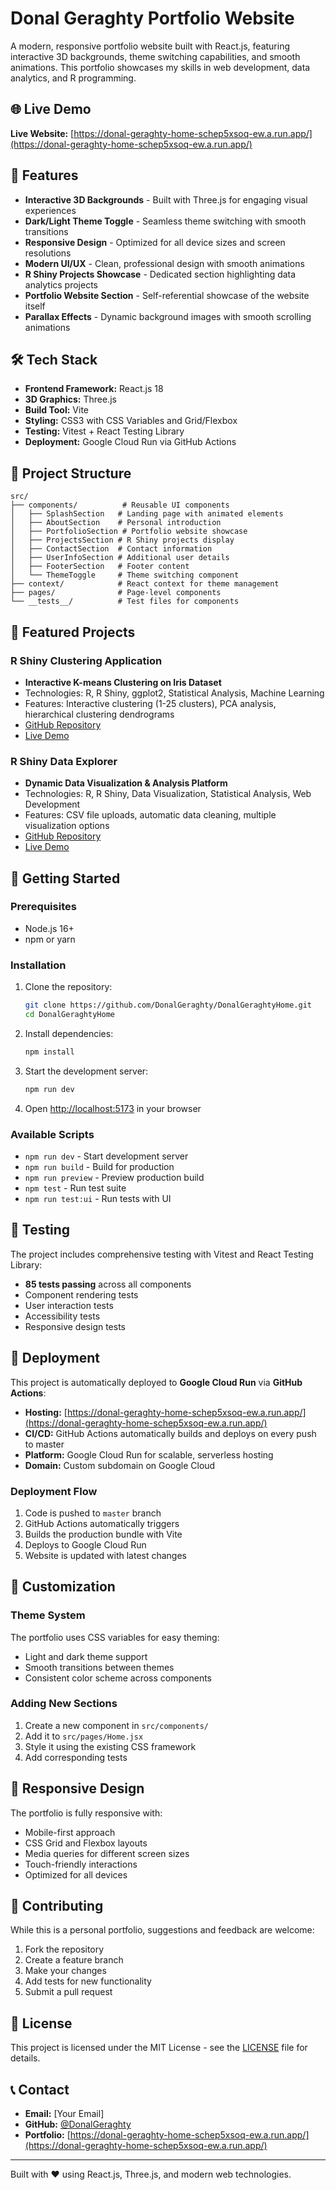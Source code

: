 # Donal Geraghty Portfolio Website

A modern, responsive portfolio website built with React.js, featuring interactive 3D backgrounds, theme switching capabilities, and smooth animations. This portfolio showcases my skills in web development, data analytics, and R programming.

## 🌐 Live Demo

**Live Website:** [https://donal-geraghty-home-schep5xsoq-ew.a.run.app/](https://donal-geraghty-home-schep5xsoq-ew.a.run.app/)

## 🚀 Features

- **Interactive 3D Backgrounds** - Built with Three.js for engaging visual experiences
- **Dark/Light Theme Toggle** - Seamless theme switching with smooth transitions
- **Responsive Design** - Optimized for all device sizes and screen resolutions
- **Modern UI/UX** - Clean, professional design with smooth animations
- **R Shiny Projects Showcase** - Dedicated section highlighting data analytics projects
- **Portfolio Website Section** - Self-referential showcase of the website itself
- **Parallax Effects** - Dynamic background images with smooth scrolling animations

## 🛠️ Tech Stack

- **Frontend Framework:** React.js 18
- **3D Graphics:** Three.js
- **Build Tool:** Vite
- **Styling:** CSS3 with CSS Variables and Grid/Flexbox
- **Testing:** Vitest + React Testing Library
- **Deployment:** Google Cloud Run via GitHub Actions

## 📁 Project Structure

```
src/
├── components/          # Reusable UI components
│   ├── SplashSection   # Landing page with animated elements
│   ├── AboutSection    # Personal introduction
│   ├── PortfolioSection # Portfolio website showcase
│   ├── ProjectsSection # R Shiny projects display
│   ├── ContactSection  # Contact information
│   ├── UserInfoSection # Additional user details
│   ├── FooterSection   # Footer content
│   └── ThemeToggle     # Theme switching component
├── context/            # React context for theme management
├── pages/              # Page-level components
└── __tests__/          # Test files for components
```

## 🎯 Featured Projects

### R Shiny Clustering Application
- **Interactive K-means Clustering on Iris Dataset**
- Technologies: R, R Shiny, ggplot2, Statistical Analysis, Machine Learning
- Features: Interactive clustering (1-25 clusters), PCA analysis, hierarchical clustering dendrograms
- [GitHub Repository](https://github.com/DonalGeraghty/R-Shiny-Clustering)
- [Live Demo](https://donalgeraghty.shinyapps.io/Clustering_Iris_Data/)

### R Shiny Data Explorer
- **Dynamic Data Visualization & Analysis Platform**
- Technologies: R, R Shiny, Data Visualization, Statistical Analysis, Web Development
- Features: CSV file uploads, automatic data cleaning, multiple visualization options
- [GitHub Repository](https://github.com/DonalGeraghty/R-Shiny-ExploreData)
- [Live Demo](https://donalgeraghty.shinyapps.io/CSVReader/)

## 🚀 Getting Started

### Prerequisites
- Node.js 16+ 
- npm or yarn

### Installation
1. Clone the repository:
   ```bash
   git clone https://github.com/DonalGeraghty/DonalGeraghtyHome.git
   cd DonalGeraghtyHome
   ```

2. Install dependencies:
   ```bash
   npm install
   ```

3. Start the development server:
   ```bash
   npm run dev
   ```

4. Open [http://localhost:5173](http://localhost:5173) in your browser

### Available Scripts
- `npm run dev` - Start development server
- `npm run build` - Build for production
- `npm run preview` - Preview production build
- `npm test` - Run test suite
- `npm run test:ui` - Run tests with UI

## 🧪 Testing

The project includes comprehensive testing with Vitest and React Testing Library:
- **85 tests passing** across all components
- Component rendering tests
- User interaction tests
- Accessibility tests
- Responsive design tests

## 🚀 Deployment

This project is automatically deployed to **Google Cloud Run** via **GitHub Actions**:

- **Hosting:** [https://donal-geraghty-home-schep5xsoq-ew.a.run.app/](https://donal-geraghty-home-schep5xsoq-ew.a.run.app/)
- **CI/CD:** GitHub Actions automatically builds and deploys on every push to master
- **Platform:** Google Cloud Run for scalable, serverless hosting
- **Domain:** Custom subdomain on Google Cloud

### Deployment Flow
1. Code is pushed to `master` branch
2. GitHub Actions automatically triggers
3. Builds the production bundle with Vite
4. Deploys to Google Cloud Run
5. Website is updated with latest changes

## 🎨 Customization

### Theme System
The portfolio uses CSS variables for easy theming:
- Light and dark theme support
- Smooth transitions between themes
- Consistent color scheme across components

### Adding New Sections
1. Create a new component in `src/components/`
2. Add it to `src/pages/Home.jsx`
3. Style it using the existing CSS framework
4. Add corresponding tests

## 📱 Responsive Design

The portfolio is fully responsive with:
- Mobile-first approach
- CSS Grid and Flexbox layouts
- Media queries for different screen sizes
- Touch-friendly interactions
- Optimized for all devices

## 🤝 Contributing

While this is a personal portfolio, suggestions and feedback are welcome:
1. Fork the repository
2. Create a feature branch
3. Make your changes
4. Add tests for new functionality
5. Submit a pull request

## 📄 License

This project is licensed under the MIT License - see the [LICENSE](LICENSE) file for details.

## 📞 Contact

- **Email:** [Your Email]
- **GitHub:** [@DonalGeraghty](https://github.com/DonalGeraghty)
- **Portfolio:** [https://donal-geraghty-home-schep5xsoq-ew.a.run.app/](https://donal-geraghty-home-schep5xsoq-ew.a.run.app/)

---

Built with ❤️ using React.js, Three.js, and modern web technologies.

